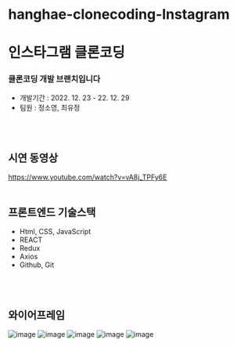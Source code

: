 # hanghae-clonecoding-Instagram
# 인스타그램 클론코딩

### 클론코딩 개발 브랜치입니다
- 개발기간 : 2022. 12. 23 - 22. 12. 29
- 팀원 : 정소영, 최유정 
<br>
<br>

## 시연 동영상
https://www.youtube.com/watch?v=vA8j_TPFy6E
<br>
<br>

## 프론트엔드 기술스택
- Html, CSS, JavaScript
- REACT
- Redux
- Axios
- Github, Git
<br>
<br>

## 와이어프레임
![image](https://user-images.githubusercontent.com/85012454/209954848-a0546563-446c-4fc4-8dce-ee16ac797f5a.png)
![image](https://user-images.githubusercontent.com/85012454/209954901-65df182b-71a8-444a-830f-0bfe78cd2322.png)
![image](https://user-images.githubusercontent.com/85012454/209954930-889acc1e-12a5-454f-9fd6-b777e22b2b33.png)
![image](https://user-images.githubusercontent.com/85012454/209954980-b1565ae3-e7ad-40bc-9a31-07455c2bc4a5.png)
![image](https://user-images.githubusercontent.com/85012454/209955021-00e79bab-155a-4966-bb9c-4dc3ae46df18.png)
<br>
<br>


